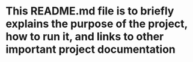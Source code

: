 # This README.md file is to briefly explains the purpose of the project, how to run it, and links to other important project documentation 